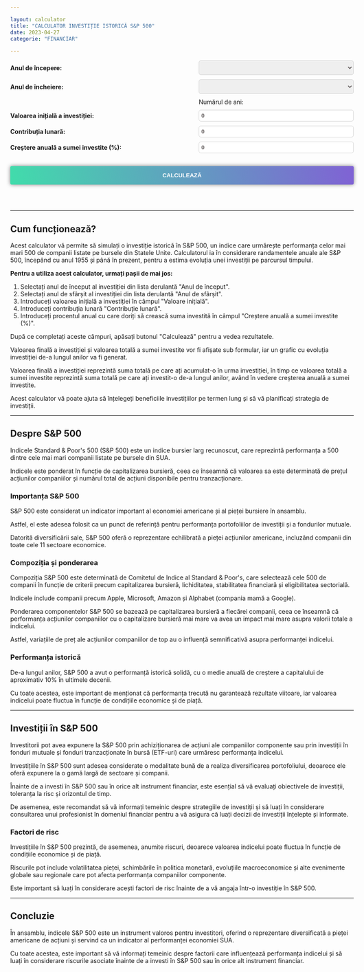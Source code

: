 ```yaml
---

layout: calculator
title: "CALCULATOR INVESTIȚIE ISTORICĂ S&P 500"
date: 2023-04-27
categorie: "FINANCIAR"

---
```


<form id="investment-form">
        <label for="startYear">Anul de începere:</label>
        <select id="startYear" name="startYear">
            <!-- Anii vor fi generati din JavaScript -->
        </select>
        <label for="endYear">Anul de încheiere:</label>
        <select id="endYear" name="endYear">
            <!-- Anii vor fi generati din JavaScript -->
        </select>
				<br>
				<span id="yearsDifference">Numărul de ani: <span id="yearsDifferenceValue" style="font-weight: bold;"></span></span>
        <label for="initialValue">Valoarea inițială a investiției:</label>
        <input type="number" id="initialValue" name="initialValue" value="0" step="1">
        <label for="monthlyContribution">Contribuția lunară:</label>
        <input type="number" id="monthlyContribution" name="monthlyContribution" value="0" step="1">
        <label for="annualIncrease">Creștere anuală a sumei investite (%):</label>
        <input type="number" id="annualIncrease" name="annualIncrease" value="0" step="0.01">
        <button type="submit">Calculează</button>
   </form>
 <div id="results" style="display: none;">
		<p>Valoarea finală a investiției: <span id="finalValue">0</span></p>
	  <p>Valoarea totală a sumei investite: <span id="totalInvested">0</span></p>
		<canvas id="chart"></canvas>
</div>

<div markdown="1" style="margin-top: 60px;">

---
## Cum funcționează?

Acest calculator vă permite să simulați o investiție istorică în S&P 500, un indice care urmărește performanța celor mai mari 500 de companii listate pe bursele din Statele Unite. Calculatorul ia în considerare randamentele anuale ale S&P 500, începând cu anul 1955 și până în prezent, pentru a estima evoluția unei investiții pe parcursul timpului.

**Pentru a utiliza acest calculator, urmați pașii de mai jos:**

1. Selectați anul de început al investiției din lista derulantă "Anul de început".
2. Selectați anul de sfârșit al investiției din lista derulantă "Anul de sfârșit".
3. Introduceți valoarea inițială a investiției în câmpul "Valoare inițială".
4. Introduceți contribuția lunară "Contribuție lunară".
5. Introduceți procentul anual cu care doriți să crească suma investită în câmpul "Creștere anuală a sumei investite (%)".

După ce completați aceste câmpuri, apăsați butonul "Calculează" pentru a vedea rezultatele. 

Valoarea finală a investiției și valoarea totală a sumei investite vor fi afișate sub formular, iar un grafic cu evoluția investiției de-a lungul anilor va fi generat.

Valoarea finală a investiției reprezintă suma totală pe care ați acumulat-o în urma investiției, în timp ce valoarea totală a sumei investite reprezintă suma totală pe care ați investit-o de-a lungul anilor, având în vedere creșterea anuală a sumei investite. 

Acest calculator vă poate ajuta să înțelegeți beneficiile investițiilor pe termen lung și să vă planificați strategia de investiții.

---
## Despre S&P 500

Indicele Standard & Poor's 500 (S&P 500) este un indice bursier larg recunoscut, care reprezintă performanța a 500 dintre cele mai mari companii listate pe bursele din SUA. 

Indicele este ponderat în funcție de capitalizarea bursieră, ceea ce înseamnă că valoarea sa este determinată de prețul acțiunilor companiilor și numărul total de acțiuni disponibile pentru tranzacționare.

### Importanța S&P 500

S&P 500 este considerat un indicator important al economiei americane și al pieței bursiere în ansamblu. 

Astfel, el este adesea folosit ca un punct de referință pentru performanța portofoliilor de investiții și a fondurilor mutuale. 

Datorită diversificării sale, S&P 500 oferă o reprezentare echilibrată a pieței acțiunilor americane, incluzând companii din toate cele 11 sectoare economice.

### Compoziția și ponderarea

Compoziția S&P 500 este determinată de Comitetul de Indice al Standard & Poor's, care selectează cele 500 de companii în funcție de criterii precum capitalizarea bursieră, lichiditatea, stabilitatea financiară și eligibilitatea sectorială. 

Indicele include companii precum Apple, Microsoft, Amazon și Alphabet (compania mamă a Google).

Ponderarea componentelor S&P 500 se bazează pe capitalizarea bursieră a fiecărei companii, ceea ce înseamnă că performanța acțiunilor companiilor cu o capitalizare bursieră mai mare va avea un impact mai mare asupra valorii totale a indicelui.

Astfel, variațiile de preț ale acțiunilor companiilor de top au o influență semnificativă asupra performanței indicelui.

### Performanța istorică

De-a lungul anilor, S&P 500 a avut o performanță istorică solidă, cu o medie anuală de creștere a capitalului de aproximativ 10% în ultimele decenii. 

Cu toate acestea, este important de menționat că performanța trecută nu garantează rezultate viitoare, iar valoarea indicelui poate fluctua în funcție de condițiile economice și de piață.

---
## Investiții în S&P 500

Investitorii pot avea expunere la S&P 500 prin achiziționarea de acțiuni ale companiilor componente sau prin investiții în fonduri mutuale și fonduri tranzacționate în bursă (ETF-uri) care urmăresc performanța indicelui.

Investițiile în S&P 500 sunt adesea considerate o modalitate bună de a realiza diversificarea portofoliului, deoarece ele oferă expunere la o gamă largă de sectoare și companii.

Înainte de a investi în S&P 500 sau în orice alt instrument financiar, este esențial să vă evaluați obiectivele de investiții, toleranța la risc și orizontul de timp.

De asemenea, este recomandat să vă informați temeinic despre strategiile de investiții și să luați în considerare consultarea unui profesionist în domeniul financiar pentru a vă asigura că luați decizii de investiții înțelepte și informate.

### Factori de risc

Investițiile în S&P 500 prezintă, de asemenea, anumite riscuri, deoarece valoarea indicelui poate fluctua în funcție de condițiile economice și de piață.

Riscurile pot include volatilitatea pieței, schimbările în politica monetară, evoluțiile macroeconomice și alte evenimente globale sau regionale care pot afecta performanța companiilor componente. 

Este important să luați în considerare acești factori de risc înainte de a vă angaja într-o investiție în S&P 500.

---
## Concluzie

În ansamblu, indicele S&P 500 este un instrument valoros pentru investitori, oferind o reprezentare diversificată a pieței americane de acțiuni și servind ca un indicator al performanței economiei SUA. 

Cu toate acestea, este important să vă informați temeinic despre factorii care influențează performanța indicelui și să luați în considerare riscurile asociate înainte de a investi în S&P 500 sau în orice alt instrument financiar.



</div>

<script src="https://cdn.jsdelivr.net/npm/chart.js"></script>

<style>
body {
    max-width: 800px;
    margin: 0 auto;
}
	#results  {
		margin-top: 20px;
		font-weight: bold;
		}
	.rez {
		font-size: larger;
		font-weight: bold;
	}	
form {
    display: grid;
    grid-template-columns: auto auto;
    gap: 10px;
    align-items: center;
}
input {
		border: solid 1px lightgray;
    border-radius: 5px;
    padding: 5px;
    color: #6a6464;
    font-weight: bold;		
	}
select {
		border: solid 1px lightgray;
    border-radius: 5px;
    padding: 5px;
    color: #6a6464;
    font-weight: bold;
		font-size: large;
}
label {
    font-weight: bold;
}

button {
    grid-column: span 2;
  	background-color: transparent;
    background-image: linear-gradient(260deg, #8062d4 0%, #41dcab 100%);
    text-decoration: none;
    box-shadow: 0px 0px 10px rgba(0,0,0,0.5);
    border: none;
    color: white;
    border-radius: 3px;
    text-transform: uppercase;
    padding: 14px 16px;
    font-weight: 600;
		margin-top: 20px;
}
</style>

<script>
// Randamentele anuale ale S&P 500
const sp500Returns = {
  2022: -0.1944,
  2021: 0.2689,
  2020: 0.1626,
  2019: 0.2888,
  2018: -0.0624,
  2017: 0.1942,
  2016: 0.0954,
  2015: -0.0073,
  2014: 0.1139,
  2013: 0.2960,
  2012: 0.1341,
  2011: 0.0000,
  2010: 0.1278,
  2009: 0.2345,
  2008: -0.3849,
  2007: 0.0353,
  2006: 0.1362,
  2005: 0.0300,
  2004: 0.0899,
  2003: 0.2638,
  2002: -0.2337,
  2001: -0.1304,
  2000: -0.1014,
  1999: 0.1953,
  1998: 0.2667,
  1997: 0.3101,
  1996: 0.2026,
  1995: 0.3411,
  1994: -0.0154,
  1993: 0.0706,
  1992: 0.0446,
  1991: 0.2631,
  1990: -0.0656,
  1989: 0.2725,
  1988: 0.1240,
  1987: 0.0203,
  1986: 0.1462,
  1985: 0.2633,
  1984: 0.0140,
  1983: 0.1727,
  1982: 0.1476,
  1981: -0.0973,
  1980: 0.2577,
  1979: 0.1231,
  1978: 0.0106,
  1977: -0.1150,
  1976: 0.1915,
  1975: 0.3155,
  1974: -0.2972,
  1973: -0.1737,
  1972: 0.1563,
  1971: 0.1079,
  1970: 0.0010,
  1969: -0.1136,
  1968: 0.0766,
  1967: 0.2009,
  1966: -0.1309,
  1965: 0.0906,
  1964: 0.1297,
  1963: 0.1889,
  1962: -0.1181,
  1961: 0.2313,
  1960: -0.0297,
  1959: 0.0848,
	1958: 0.3086,
	1957: -0.1431,
	1956: 0.0262,
	1955: 0.2640
};

document.addEventListener("DOMContentLoaded", function () {
    // Generarea anilor în dropdown-uri
    const startYearSelect = document.getElementById("startYear");
    const endYearSelect = document.getElementById("endYear");

    for (let year = 1955; year <= 2022; year++) {
        const option = document.createElement("option");
        option.value = year;
        option.text = year;
        startYearSelect.add(option);

        const endOption = document.createElement("option");
        endOption.value = year;
        endOption.text = year;
        endYearSelect.add(endOption);
    }
});

function updateYearsDifference() {
  const startYear = parseInt(document.getElementById("startYear").value);
  const endYear = parseInt(document.getElementById("endYear").value);
  const yearsDifference = endYear - startYear + 1;

  document.getElementById("yearsDifferenceValue").textContent = yearsDifference;
}

document.getElementById("startYear").addEventListener("change", updateYearsDifference);
document.getElementById("endYear").addEventListener("change", updateYearsDifference);

updateYearsDifference(); // Afișează diferența inițială a anilor


document.getElementById("investment-form").addEventListener("submit", function (event) {
    event.preventDefault();

    const startYear = parseInt(document.getElementById("startYear").value);
    const endYear = parseInt(document.getElementById("endYear").value);
    let investmentValue = parseFloat(document.getElementById("initialValue").value);
    let monthlyContribution = parseFloat(document.getElementById("monthlyContribution").value);
    const annualIncrease = parseFloat(document.getElementById("annualIncrease").value) / 100;

    const yearlyValues = [{ year: startYear, value: investmentValue }];
    let totalInvested = investmentValue;

    let currentYear = startYear;
    while (currentYear <= endYear) {
        const annualReturn = sp500Returns[currentYear];
        const monthlyReturn = Math.pow(1 + annualReturn, 1 / 12) - 1;

        for (let month = 0; month < 12; month++) {
            investmentValue *= (1 + monthlyReturn);
            investmentValue += monthlyContribution;
            totalInvested += monthlyContribution;
        }

        // Creșterea anuală a sumei investite
        monthlyContribution *= (1 + annualIncrease);

        yearlyValues.push({ year: currentYear + 1, value: investmentValue });
        currentYear++;
    }

    document.getElementById("finalValue").textContent = Math.floor(investmentValue).toLocaleString('en-US', { minimumFractionDigits: 0, maximumFractionDigits: 0 });
    document.getElementById("totalInvested").textContent = Math.floor(totalInvested).toLocaleString('en-US', { minimumFractionDigits: 0, maximumFractionDigits: 0 });
    document.getElementById("results").style.display = "block";

    // Crearea graficului
    const ctx = document.getElementById("chart").getContext("2d");
    if (window.myChart) {
        window.myChart.destroy();
    }

    window.myChart = new Chart(ctx, {
        type: "line",
        data: {
            labels: yearlyValues.map(item => item.year),
            datasets: [
                {
                    label: "Valoarea totală a investiției",
                    data: yearlyValues.map(item => item.value),
                    borderColor: "rgba(75, 192, 192, 1)",
                    backgroundColor: "rgba(75, 192, 192, 0.2)",
                    fill: false,
                },
                {
                    label: "Valoarea totală a sumei investite",
                    data: yearlyValues.map((item, index) => {
                        if (index === 0) {
                            return parseFloat(document.getElementById("initialValue").value);
                        }
                        const investedValueForYear = parseFloat(document.getElementById("initialValue").value) + monthlyContribution * 12 * index;
                        return investedValueForYear * (1 + annualIncrease) ** index;
                    }),
                    borderColor: "rgba(255, 99, 132, 1)",
                    backgroundColor: "rgba(255, 99, 132, 0.2)",
                    fill: false,
                }
            ],
        },
        options: {
            responsive: true,
            scales: {
                x: {
                    title: {
                        display: true,
                        text: "Ani"
                    }
                },
                y: {
                    title: {
                        display: true,
                        text: "Valoare"
                    }
                }
            }
        },
    });
});


</script>
